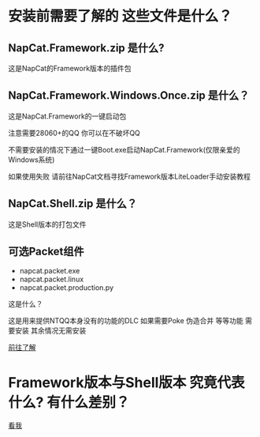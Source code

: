 # 安装前需要了解的 这些文件是什么？

## NapCat.Framework.zip 是什么?

这是NapCat的Framework版本的插件包

## NapCat.Framework.Windows.Once.zip 是什么？

这是NapCat.Framework的一键启动包

注意需要28060+的QQ 你可以在不破坏QQ

不需要安装的情况下通过一键Boot.exe启动NapCat.Framework(仅限亲爱的Windows系统)

如果使用失败 请前往NapCat文档寻找Framework版本LiteLoader手动安装教程

## NapCat.Shell.zip 是什么？

这是Shell版本的打包文件

## 可选Packet组件

- napcat.packet.exe
- napcat.packet.linux
- napcat.packet.production.py

这是什么？

这是用来提供NTQQ本身没有的功能的DLC  如果需要Poke 伪造合并 等等功能 需要安装 其余情况无需安装

[前往了解](../../config/advanced.md)

# Framework版本与Shell版本 究竟代表什么? 有什么差别？

[看我](../start-install.md)
